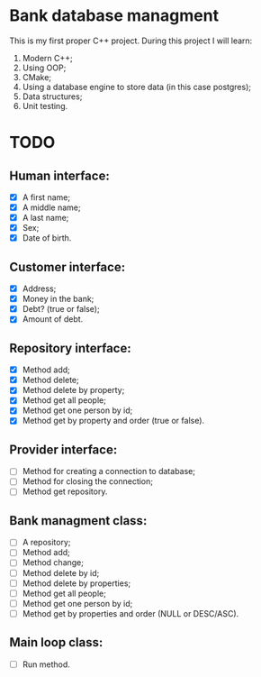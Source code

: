 # Bank database managment

This is my first proper C++ project. During this project I will learn:

1. Modern C++;
2. Using OOP;
3. CMake;
4. Using a database engine to store data (in this case postgres);
5. Data structures;
6. Unit testing.

# TODO

## Human interface:

- [x] A first name;
- [x] A middle name;
- [x] A last name;
- [x] Sex;
- [x] Date of birth.

## Customer interface:

- [x] Address;
- [x] Money in the bank;
- [x] Debt? (true or false);
- [x] Amount of debt.

## Repository interface:

<!-- In the repository class:
- [ ] Connection or ***map?*** with pointers to objects; -->

- [x] Method add;
- [x] Method delete;
- [x] Method delete by property;
- [x] Method get all people;
- [x] Method get one person by id;
- [x] Method get by property and order (true or false).

## Provider interface:

- [ ] Method for creating a connection to database;
- [ ] Method for closing the connection;
- [ ] Method get repository.

## Bank managment class:

- [ ] A repository;
- [ ] Method add;
- [ ] Method change;
- [ ] Method delete by id;
- [ ] Method delete by properties;
- [ ] Method get all people;
- [ ] Method get one person by id;
- [ ] Method get by properties and order (NULL or DESC/ASC).

## Main loop class:

- [ ] Run method.
